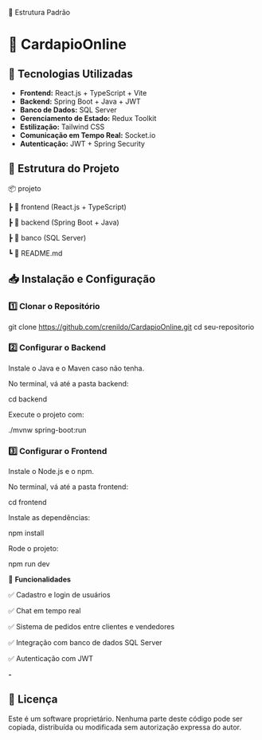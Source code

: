 📌 Estrutura Padrão

# 📌 CardapioOnline

## 🚀 Tecnologias Utilizadas
- **Frontend:** React.js + TypeScript + Vite
- **Backend:** Spring Boot + Java + JWT
- **Banco de Dados:** SQL Server
- **Gerenciamento de Estado:** Redux Toolkit
- **Estilização:** Tailwind CSS
- **Comunicação em Tempo Real:** Socket.io
- **Autenticação:** JWT + Spring Security

## 📂 Estrutura do Projeto


📦 projeto

┣ 📂 frontend  (React.js + TypeScript)

┣ 📂 backend  (Spring Boot + Java)

┣ 📂 banco  (SQL Server)

┗ 📜 README.md


## 📥 Instalação e Configuração

### **1️⃣ Clonar o Repositório**

git clone https://github.com/crenildo/CardapioOnline.git
cd seu-repositorio

### **2️⃣ Configurar o Backend**

Instale o Java e o Maven caso não tenha.

No terminal, vá até a pasta backend:

cd backend

Execute o projeto com:

./mvnw spring-boot:run

### **3️⃣ Configurar o Frontend**

Instale o Node.js e o npm.

No terminal, vá até a pasta frontend:

cd frontend

Instale as dependências:

npm install

Rode o projeto:

npm run dev

📌 **Funcionalidades**

✅ Cadastro e login de usuários

✅ Chat em tempo real

✅ Sistema de pedidos entre clientes e vendedores

✅ Integração com banco de dados SQL Server

✅ Autenticação com JWT

**-**

## 📜 Licença
Este é um software proprietário. Nenhuma parte deste código pode ser copiada, distribuída ou modificada sem autorização expressa do autor.


